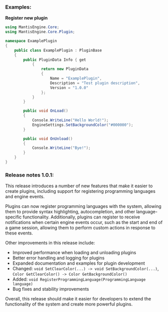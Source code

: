 ### Examples:


**Register new plugin**
```csharp
using MantisEngine.Core;
using MantisEngine.Core.Plugin;

namespace ExamplePlugin
{
    public class ExamplePlugin : PluginBase
    {
        public PluginData Info { get 
            { 
                return new PluginData
                {
                    Name = "ExamplePlugin",
                    Description = "Test plugin description",
                    Version = "1.0.0"
                };
            } 
        }

        public void OnLoad()
        {
            Console.WriteLine("Hello World!");
            EngineSettings.SetBackgroundColor("#000000");
        }

        public void OnUnload()
        {
            Console.WriteLine("Bye!");
        }
    }
}
```

### Release notes 1.0.1:

This release introduces a number of new features that make it easier to create plugins, including support for registering programming languages and engine events.

Plugins can now register programming languages with the system, allowing them to provide syntax highlighting, autocompletion, and other language-specific functionality. Additionally, plugins can register to receive notifications when certain engine events occur, such as the start and end of a game session, allowing them to perform custom actions in response to these events.

Other improvements in this release include:

- Improved performance when loading and unloading plugins
- Better error handling and logging for plugins
- Expanded documentation and examples for plugin development
- Changed: ```void SetClearColor(...) -> void SetBackgroundColor(...)```, ```Color GetClearColor() -> Color GetBackgroundColor()```
- Added: ```void RegisterProgrammingLanguage(ProgrammingLanguage language) ```
- Bug fixes and stability improvements

Overall, this release should make it easier for developers to extend the functionality of the system and create more powerful plugins.
